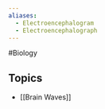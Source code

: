 ```yaml
---
aliases:
  - Electroencephalogram
  - Electroencephalograph
---
```

#Biology 
## Topics
* [[Brain Waves]]